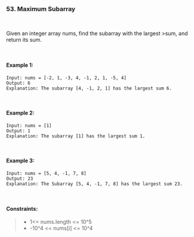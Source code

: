 ### 53. Maximum Subarray

<br>

Given an integer array nums, find the 
subarray
 with the largest >sum, and return its sum.

 <br>

 #### Example 1:

 ```
 Input: nums = [-2, 1, -3, 4, -1, 2, 1, -5, 4]
 Output: 6
 Explanation: The subarray [4, -1, 2, 1] has the largest sum 6.
 ```

 <br>

 #### Example 2:

  ```
 Input: nums = [1]
 Output: 1
 Explanation: The subarray [1] has the largest sum 1.
 ```

 <br>

 #### Example 3:

  ```
 Input: nums = [5, 4, -1, 7, 8]
 Output: 23
 Explanation: The Subarray [5, 4, -1, 7, 8] has the largest sum 23.
 ```

 <br>

 #### Constraints:

 > - 1<= nums.length <= 10^5
 > - -10^4 <= nums[i] <= 10^4